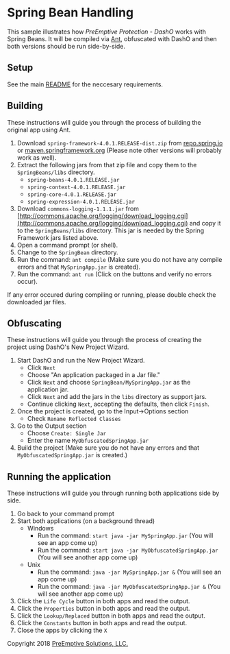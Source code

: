 # Spring Bean Handling

This sample illustrates how _PreEmptive Protection - DashO_ works with Spring Beans.
It will be compiled via [Ant](http://ant.apache.org), obfuscated with DashO and then both versions should be run side-by-side.

## Setup

See the main [README](../README.md) for the neccesary requirements.

## Building

These instructions will guide you through the process of building the original app using Ant.

1.  Download `spring-framework-4.0.1.RELEASE-dist.zip` from  [repo.spring.io](http://repo.spring.io/release/org/springframework/spring/4.0.1.RELEASE/) or [maven.springframework.org](http://maven.springframework.org/release/org/springframework/spring/4.0.1.RELEASE/) (Please note other versions will probably work as well).
2.  Extract the following jars from that zip file and copy them to the `SpringBeans/libs` directory.
    *   `spring-beans-4.0.1.RELEASE.jar`
    *   `spring-context-4.0.1.RELEASE.jar`
    *   `spring-core-4.0.1.RELEASE.jar`
    *   `spring-expression-4.0.1.RELEASE.jar`
3.  Download `commons-logging-1.1.1.jar` from [http://commons.apache.org/logging/download_logging.cgi](http://commons.apache.org/logging/download_logging.cgi) and copy it to the `SpringBeans/libs` directory.
    This jar is needed by the Spring Framework jars listed above.
4.  Open a command prompt (or shell).
5.  Change to the `SpringBean` directory.
6.  Run the command: `ant compile` (Make sure you do not have any compile errors and that `MySpringApp.jar` is created).
7.  Run the command: `ant run` (Click on the buttons and verify no errors occur).

If any error occured during compiling or running, please double check the downloaded jar files.

## Obfuscating

These instructions will guide you through the process of creating the project using DashO's New Project Wizard.

1.  Start DashO and run the New Project Wizard.
    *   Click `Next`
    *   Choose "An application packaged in a Jar file."
    *   Click `Next` and choose `SpringBean/MySpringApp.jar` as the application jar.
    *   Click `Next` and add the jars in the `libs` directory as support jars.
    *   Continue clicking `Next`, accepting the defaults, then click `Finish`.
2.  Once the project is created, go to the Input->Options section
    *   Check `Rename Reflected Classes`
3.  Go to the Output section
    *   Choose `Create: Single Jar`
    *   Enter the name `MyObfuscatedSpringApp.jar`
4.  Build the project (Make sure you do not have any errors and that `MyObfuscatedSpringApp.jar` is created.)

## Running the application

These instructions will guide you through running both applications side by side.

1.  Go back to your command prompt
2.  Start both applications (on a background thread)
    *   Windows
        *   Run the command: `start java -jar MySpringApp.jar` (You will see an app come up)
        *   Run the command: `start java -jar MyObfuscatedSpringApp.jar` (You will see another app come up)
    *   Unix
        *   Run the command: `java -jar MySpringApp.jar &` (You will see an app come up)
        *   Run the command: `java -jar MyObfuscatedSpringApp.jar &` (You will see another app come up)
3.  Click the `Life Cycle` button in both apps and read the output.
4.  Click the `Properties` button in both apps and read the output.
5.  Click the `Lookup/Replaced` button in both apps and read the output.
6.  Click the `Constants` button in both apps and read the output.
7.  Close the apps by clicking the `X`

Copyright 2018 [PreEmptive Solutions, LLC.](https://www.preemptive.com)